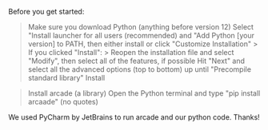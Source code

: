 Before you get started:
> Make sure you download Python (anything before version 12)
  > Select "Install launcher for all users (recommended) and "Add Python [your version] to PATH, then either install or click "Customize Installation"
    > If you clicked "Install":
      > Reopen the installation file and select "Modify", then select all of the features, if possible
  > Hit "Next" and select all the advanced options (top to bottom) up until "Precompile standard library"
  > Install

> Install arcade (a library)
  > Open the Python terminal and type "pip install arcaade" (no quotes)

We used PyCharm by JetBrains to run arcade and our python code.
Thanks!
